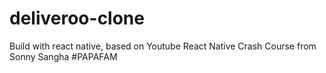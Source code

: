 # deliveroo-clone

Build with react native, based on Youtube React Native Crash Course from Sonny Sangha #PAPAFAM
